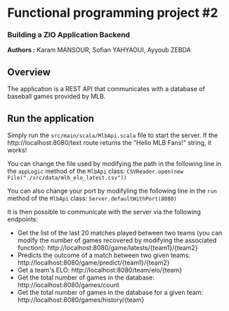 # Functional programming project #2
### Building a ZIO Application Backend

**Authors :**
Karam MANSOUR, Sofian YAHYAOUI, Ayyoub ZEBDA

## Overview
The application is a REST API that communicates with a database of baseball games provided by MLB.

## Run the application
Simply run the `src/main/scala/MlbApi.scala` file to start the server. If the http://localhost:8080/text route returns the "Hello MLB Fans!" string, it works!

You can change the file used by modifying the path in the following line in the `appLogic` method of the `MlbApi` class:
`CSVReader.open(new File("./src/data/mlb_elo_latest.csv"))`

You can also change your port by modifyling the following line in the `run` method of the `MlbApi` class:
`Server.defaultWithPort(8080)`

It is then possible to communicate with the server via the following endpoints:
- Get the list of the last 20 matches played between two teams (you can modify the number of games recovered by modifying the associated function): http://localhost:8080/game/latests/{team1}/{team2}
- Predicts the outcome of a match between two given teams: http://localhost:8080/game/predict/{team1}/{team2}
- Get a team's ELO: http://localhost:8080/team/elo/{team}
- Get the total number of games in the database: http://localhost:8080/games/count
- Get the total number of games in the database for a given team: http://localhost:8080/games/history/{team}